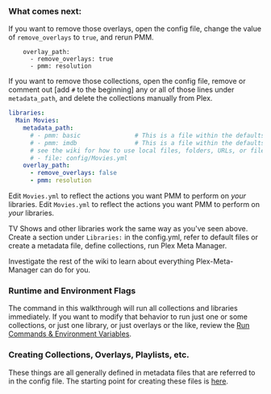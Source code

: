 ### What comes next:

If you want to remove those overlays, open the config file, change the value of `remove_overlays` to `true`, and rerun PMM.

```
    overlay_path:
      - remove_overlays: true
      - pmm: resolution
```

If you want to remove those collections, open the config file, remove or comment out [add `#` to the beginning] any or all of those lines under `metadata_path`, and delete the collections manually from Plex.

```yaml
libraries:
  Main Movies:
    metadata_path:
      # - pmm: basic               # This is a file within the defaults folder in the Repository
      # - pmm: imdb                # This is a file within the defaults folder in the Repository
      # see the wiki for how to use local files, folders, URLs, or files from git
      # - file: config/Movies.yml
    overlay_path:
      - remove_overlays: false
      - pmm: resolution
```

Edit `Movies.yml` to reflect the actions you want PMM to perform on *your* libraries.
Edit `Movies.yml` to reflect the actions you want PMM to perform on *your* libraries.

TV Shows and other libraries work the same way as you've seen above.  Create a section under `Libraries:` in the config.yml, refer to default files or create a metadata file, define collections, run Plex Meta Manager.

Investigate the rest of the wiki to learn about everything Plex-Meta-Manager can do for you.

### Runtime and Environment Flags

The command in this walkthrough will run all collections and libraries immediately.  If you want to modify that behavior to run just one or some collections, or just one library, or just overlays or the like, review the [Run Commands & Environment Variables](../../../../pmm/essentials/environmental.md).

### Creating Collections, Overlays, Playlists, etc.

These things are all generally defined in metadata files that are referred to in the config file.  The starting point for creating these files is [here](../../../../metadata/metadata.md).